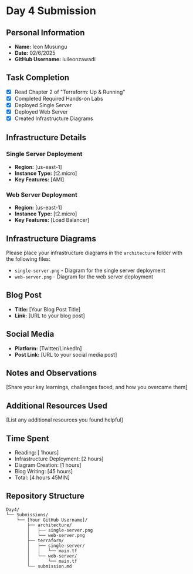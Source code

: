# Day 4 Submission

## Personal Information
- **Name:** leon Musungu
- **Date:** 02/6/2025
- **GitHub Username:** luileonzawadi

## Task Completion
- [X] Read Chapter 2 of "Terraform: Up & Running"
- [X] Completed Required Hands-on Labs
- [X] Deployed Single Server
- [X] Deployed Web Server
- [X] Created Infrastructure Diagrams

## Infrastructure Details

### Single Server Deployment
- **Region:** [us-east-1]
- **Instance Type:** [t2.micro]
- **Key Features:** [AMI]

### Web Server Deployment
- **Region:** [us-east-1]
- **Instance Type:** [t2.micro]
- **Key Features:** [Load Balancer]

## Infrastructure Diagrams
Please place your infrastructure diagrams in the `architecture` folder with the following files:
- `single-server.png` - Diagram for the single server deployment
- `web-server.png` - Diagram for the web server deployment

## Blog Post
- **Title:** [Your Blog Post Title]
- **Link:** [URL to your blog post]

## Social Media
- **Platform:** [Twitter/LinkedIn]
- **Post Link:** [URL to your social media post]

## Notes and Observations
[Share your key learnings, challenges faced, and how you overcame them]

## Additional Resources Used
[List any additional resources you found helpful]

## Time Spent
- Reading: [ 1hours]
- Infrastructure Deployment: [2 hours]
- Diagram Creation: [1 hours]
- Blog Writing: [45 hours]
- Total: [4 hours 45MIN]

## Repository Structure
```
Day4/
└── Submissions/
    └── [Your GitHub Username]/
        ├── architecture/
        │   ├── single-server.png
        │   └── web-server.png
        ├── terraform/
        │   ├── single-server/
        │   │   └── main.tf
        │   └── web-server/
        │       └── main.tf
        └── submission.md
``` 



